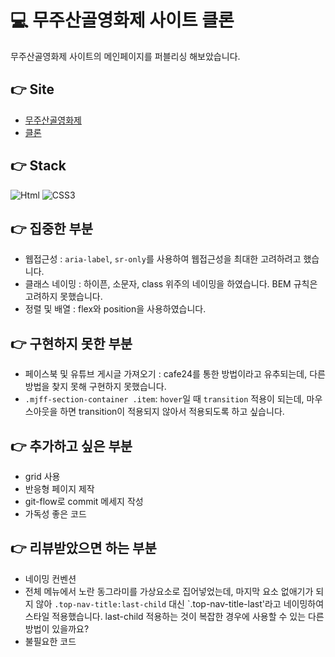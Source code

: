# 💻 무주산골영화제 사이트 클론
무주산골영화제 사이트의 메인페이지를 퍼블리싱 해보았습니다.

## 👉 Site
* [무주산골영화제](https://www.mjff.or.kr/)
* [클론](https://eun0leee.github.io/clone/)

## 👉 Stack
<img alt="Html" src ="https://img.shields.io/badge/HTML-E34F26.svg?&style=for-the-badge&logo=HTML5&logoColor=white"/> 
<img alt="CSS3" src ="https://img.shields.io/badge/CSS3-FF9933.svg?&style=for-the-badge&logo=CSS3&logoColor=white"/>  

## 👉 집중한 부분
* 웹접근성 : `aria-label`, `sr-only`를 사용하여 웹접근성을 최대한 고려하려고 했습니다.
* 클래스 네이밍 : 하이픈, 소문자, class 위주의 네이밍을 하였습니다. BEM 규칙은 고려하지 못했습니다.
* 정렬 및 배열 : flex와 position을 사용하였습니다.

## 👉 구현하지 못한 부분
* 페이스북 및 유튜브 게시글 가져오기 : cafe24를 통한 방법이라고 유추되는데, 다른 방법을 찾지 못해 구현하지 못했습니다.
* `.mjff-section-container .item`: `hover`일 때 `transition` 적용이 되는데, 마우스아웃을 하면 transition이 적용되지 않아서 적용되도록 하고 싶습니다.

## 👉 추가하고 싶은 부분
* grid 사용
* 반응형 페이지 제작
* git-flow로 commit 메세지 작성
* 가독성 좋은 코드

## 👉 리뷰받았으면 하는 부분
* 네이밍 컨벤션
* 전체 메뉴에서 노란 동그라미를 가상요소로 집어넣었는데, 마지막 요소 없애기가 되지 않아 `.top-nav-title:last-child` 대신 `.top-nav-title-last'라고 네이밍하여 스타일 적용했습니다. last-child 적용하는 것이 복잡한 경우에 사용할 수 있는 다른 방법이 있을까요?
* 불필요한 코드
